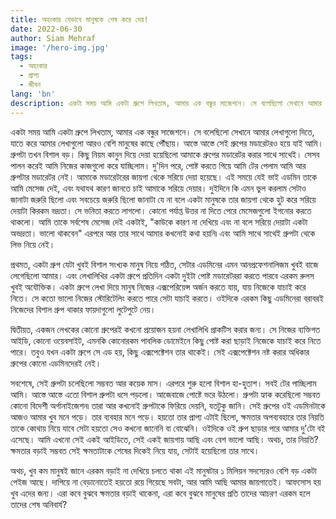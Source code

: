 ```yaml
---
title: অহংকার যেভাবে মানুষকে শেষ করে দেয়!
date: 2022-06-30
author: Siam Mehraf
image: '/hero-img.jpg'
tags:
  - অহংকার
  - প্রাপ্য
  - জীবন
lang: 'bn'
description: একটা সময় আমি একটা গ্রুপে লিখতাম, আমার এক বন্ধুর সাজেশনে। সে বলেছিলো সেখানে আমার লেখাগুলো দিতে...
---
```


একটা সময় আমি একটা গ্রুপে লিখতাম, আমার এক বন্ধুর সাজেশনে। সে বলেছিলো সেখানে আমার লেখাগুলো দিতে, যাতে করে আমার লেখাগুলো আরও বেশি মানুষের কাছে পৌঁছায়। আস্তে আস্তে সেই গ্রুপের মডারেটরও হয়ে যাই আমি। গ্রুপটা তখন বিশাল বড়। কিছু নিয়ম কানুন দিয়ে দেয়া হয়েছিলো আমাকে গ্রুপের মডারেটর করার সাথে সাথেই। সেসব পালন করেই আমি নিজের কাজগুলো করে যাচ্ছিলাম। দু'দিন পরে, পোষ্ট করতে গিয়ে আমি টের পেলাম আমি আর গ্রুপটার মডারেটর নেই। আমাকে মডারেটরের জায়গা থেকে সরিয়ে দেয়া হয়েছে। এই সময়ে যেই ভাই এডমিন তাকে আমি মেসেজ দেই, এবং যথাযথ কারণ জানতে চাই আমাকে সরিয়ে দেয়ার। দুইদিনে কি এমন ভুল করলাম সেটাও জানাটা জরুরি ছিলো এবং সবচেয়ে জরুরি ছিলো জানাটা যে না বলে একটা মানুষকে তার জায়গা থেকে হুট করে সরিয়ে দেয়াটা কিরকম ভদ্রতা। সে ভনিতা করতে লাগলো। কোনো পর্যাপ্ত উত্তর না দিতে পেরে মেসেজগুলো ইগনোর করতে থাকলো। আমি তাকে সর্বশেষ মেসেজ দেই একটাই, "কাউকে কারণ না দেখিয়ে এবং না বলে সরিয়ে দেয়াটা একটা অভদ্রতা। ভালো থাকবেন" এরপরে আর তার সাথে আমার কখনোই কথা হয়নি৷ এবং আমি সাথে সাথেই গ্রুপটা থেকে লিভ নিয়ে নেই।

প্রথমত, একটা গ্রুপ যেটা খুবই বিশাল সংখ্যক মানুষ নিয়ে গঠিত, সেটার এডমিনের এমন আনপ্রফেশনালিজম খুবই বাজে লেগেছিলো আমার। এবং লেখালিখির একটা গ্রুপে প্রতিদিন একটা দুইটা পোষ্ট মডারেটররা করতে পারবে এরকম রুলস খুবই অযৌক্তিক। একটা গ্রুপে লেখা দিয়ে মানুষ নিজের এক্সপেরিয়েন্স অর্জন করতে যায়, যায় নিজেকে যাচাই করে নিতে। সে কতো ভালো নিজের স্টোরিটেলিং করতে পারে সেটা যাচাই করতে। ওইদিকে এরকম কিছু এডমিনেরা বরাবরই নিজেদের বিশাল গ্রুপ থাকার ফায়দাগুলো লুটেপুটে নেয়।

দ্বিতীয়ত, একজন লেখকের কোনো গ্রুপেরই কখনো প্রয়োজন হয়না লেখালিখি প্রাকটিস করার জন্য। সে নিজের ব্যক্তিগত আইডি, কোনো ওয়েবসাইট, এমনকি কোনোরকম পাবলিক ডোমেইনে কিছু পোষ্ট করা ছাড়াই নিজেকে যাচাই করে নিতে পারে। তবুও যখন একটা গ্রুপে সে এড হয়, কিছু এক্সপেক্টেশন তার থাকেই। সেই এক্সপেক্টেশন নষ্ট করার অধিকার গ্রুপের কোনো এডমিনদেরই নেই।

সবশেষে, সেই গ্রুপটা চলেছিলো সম্ভবত আর কয়েক মাস। এরপরে শুরু হলো বিশাল হা-হুতাশ। সবই টের পাচ্ছিলাম আমি। আস্তে আস্তে এতো বিশাল গ্রুপটা ধসে পড়লো। আজেবাজে পোষ্টে ভরে উঠলো। গ্রুপটা হ্যাক করেছিলো সম্ভবত কোনো বিদেশী অর্গানাইজেশন৷ তারা আর কখনোই গ্রুপটাকে ফিরিয়ে দেয়নি, যতটুকু জানি। সেই গ্রুপের ওই এডমিনটাকে আজও আমার খুব মনে পড়ে। তার ব্যবহার মনে পড়ে। হয়তো তার প্রাপ্য এটাই ছিলো, ক্ষমতার অপব্যবহারে তার নিয়তি তাকে কোথায় নিয়ে যাবে সেটা হয়তো সেও কখনো জানেনি বা বোঝেনি। ওইদিকে ওই গ্রুপ ছাড়ার পরে আমার দু'টো বই এসেছে। আমি এখনো সেই একই আইডিতে, সেই একই জায়গায় আছি এবং বেশ ভালো আছি। অথচ, তার নিয়তি? ক্ষমতার বড়াই সম্ভবত সেই ক্ষমতাটাকে শেষের দিকেই নিয়ে যায়, সেটাই হয়েছিলো তার সাথে।

অথচ, খুব কম মানুষই জানে এরকম বড়াই না দেখিয়ে চলতে থাকা এই মানুষটার ১ মিলিয়ন সদস্যেরও বেশি বড় একটা পেইজ আছে। দাপিয়ে না বেড়ানোতেই হয়তো রয়ে গিয়েছে সবটা, আর আমি আছি আমার জায়গাতেই। আফসোস হয় খুব এদের জন্য। এরা কবে বুঝবে ক্ষমতার বড়াই থাকেনা, এরা কবে বুঝবে মানুষের প্রতি তাদের আচরণ এরকম হলে তাদের শেষ অনিবার্য?
